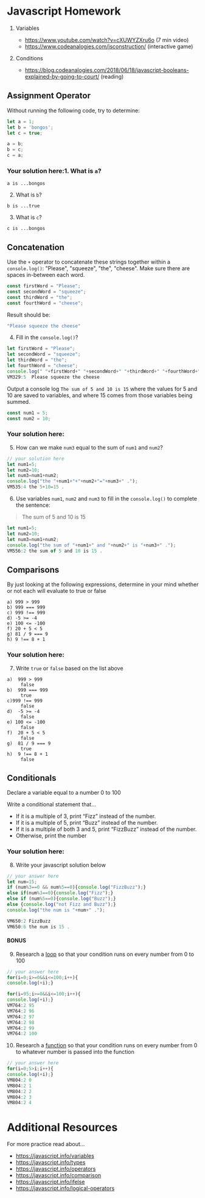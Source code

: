 # Javascript Homework

1.  Variables
    - https://www.youtube.com/watch?v=cXUWYZXru6o (7 min video)
    - https://www.codeanalogies.com/jsconstruction/ (interactive game)

2.  Conditions
    - https://blog.codeanalogies.com/2018/06/18/javascript-booleans-explained-by-going-to-court/ (reading)


## Assignment Operator
Without running the following code, try to determine:

```js
let a = 1;
let b = 'bongos';
let c = true;

a = b;
b = c;
c = a;
```

### Your solution here:1.  What is `a`?
```
a is ...bongos
```
2.  What is `b`?
```
b is ...true
```
3.  What is `c`?
```
c is ...bongos
```


## Concatenation
Use the `+` operator to concatenate these strings together within a `console.log()`: "Please", "squeeze", "the", "cheese". Make sure there are spaces in-between each word.

```js
const firstWord = "Please";
const secondWord = "squeeze";
const thirdWord = "the";
const fourthWord = "cheese";
```
Result should be:
```js
"Please squeeze the cheese"
```

4.  Fill in the `console.log()`?
```js
let firstWord = "Please";
let secondWord = "squeeze";
let thirdWord = "the";
let fourthWord = "cheese";
console.log(" "+firstWord+" "+secondWord+" "+thirdWord+" "+fourthWord+" ");
VM329:5  Please squeeze the cheese
```

Output a console log `The sum of 5 and 10 is 15` where the values for 5 and 10 are saved to variables, and where 15 comes from those variables being summed.
```js
const num1 = 5;
const num2 = 10;
```

### Your solution here:

5.  How can we make `num3` equal to the sum of `num1` and `num2`?
```js
// your solution here 
let num1=5;
let num2=10;
let num3=num1+num2;
console.log("the "+num1+"+"+num2+"="+num3+" .");
VM535:4 the 5+10=15 .
```


6.  Use variables `num1`, `num2` and `num3` to fill in the `console.log()` to complete the sentence: 

>The sum of 5 and 10 is 15

```js
let num1=5;
let num2=10;
let num3=num1+num2;
console.log("the sum of "+num1+" and "+num2+" is "+num3+" .");
VM556:2 the sum of 5 and 10 is 15 .
```


## Comparisons
By just looking at the following expressions, determine in your mind whether or not each will evaluate to true or false
```
a) 999 > 999
b) 999 === 999 
c) 999 !== 999
d) -5 >= -4
e) 100 <= -100
f) 20 + 5 < 5 
g) 81 / 9 === 9
h) 9 !== 8 + 1
```
### Your solution here:
7.  Write `true` or `false` based on the list above
```
a)  999 > 999
     false
b)  999 === 999 
     true
c)999 !== 999
     false
d)  -5 >= -4
     false
e) 100 <= -100
     false
f)  20 + 5 < 5 
     false
g)  81 / 9 === 9
     true
h)  9 !== 8 + 1
     false 
```

## Conditionals
Declare a variable equal to a number 0 to 100

Write a conditional statement that...
- If it is a multiple of 3, print “Fizz” instead of the number.
- If it is a multiple of 5, print “Buzz” instead of the number.
- If it is a multiple of both 3 and 5, print “FizzBuzz” instead of the number.
- Otherwise, print the number

### Your solution here:
8.  Write your javascript solution below
```js
// your answer here 
let num=15;
if (num%3==0 && num%5==0){console.log("FizzBuzz");} 
else if(num%3==0){console.log("Fizz");}
else if (num%5==0){console.log("Buzz");} 
else {console.log("not Fizz and Buzz");} 
console.log("the num is "+num+" .");

VM650:2 FizzBuzz
VM650:6 the num is 15 .
```


#### BONUS
9.  Research a [loop](https://javascript.info/while-for) so that your condition runs on every number from 0 to 100
```js
// your answer here
for(i=0;i>=0&&i<=100;i++){
console.log(+i);}

for(i=95;i>=0&&i<=100;i++){
console.log(+i);}
VM764:2 95
VM764:2 96
VM764:2 97
VM764:2 98
VM764:2 99
VM764:2 100
```
10.  Research a [function](https://javascript.info/function-basics) so that your condition runs on every number from 0 to whatever number is passed into the function
```js
// your answer here 
for(i=0;5>i;i++){
console.log(+i);}
VM804:2 0
VM804:2 1
VM804:2 2
VM804:2 3
VM804:2 4
```


# Additional Resources
For more practice read about...
- https://javascript.info/variables
- https://javascript.info/types
- https://javascript.info/operators
- https://javascript.info/comparison
- https://javascript.info/ifelse
- https://javascript.info/logical-operators